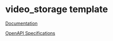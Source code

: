 # video_storage template

[Documentation](https://github.com/atlasH2020-templates/video_storage/blob/wip0.1.1/doc.pdf)

[OpenAPI Specifications](https://sensorsystems.iais.fraunhofer.de/doc/?url=https://raw.githubusercontent.com/atlasH2020-templates/video_storage/wip0.1.1/oas.json)  
